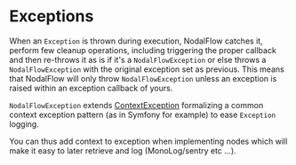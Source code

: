 # Exceptions


When an `Exception` is thrown during execution, NodalFlow catches it, perform few cleanup operations, including triggering the proper callback and then re-throws it as is if it's a `NodalFlowException` or else throws a `NodalFlowException` with the original exception set as previous. This means that NodalFlow will only throw `NodalFlowException` unless an exception is raised within an exception callback of yours.

`NodalFlowException` extends [ContextException](https://github.com/fab2s/ContextException) formalizing a common context exception pattern (as in Symfony for example) to ease `Exception` logging.

You can thus add context to exception when implementing nodes which will make it easy to later retrieve and log (MonoLog/sentry etc ...).
